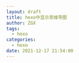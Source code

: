 ```yaml
---
layout: draft
title: hexo中显示思维导图
author: ZGX
tags:
  - hexo
categories:
  - hexo
date: 2021-12-17 21:54:00
---
```


